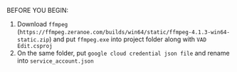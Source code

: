 BEFORE YOU BEGIN:
1. Download `ffmpeg` (`https://ffmpeg.zeranoe.com/builds/win64/static/ffmpeg-4.1.3-win64-static.zip`) and put `ffmpeg.exe` into project folder along with `VAD Edit.csproj`
2. On the same folder, put `google cloud credential json file` and rename into `service_account.json`